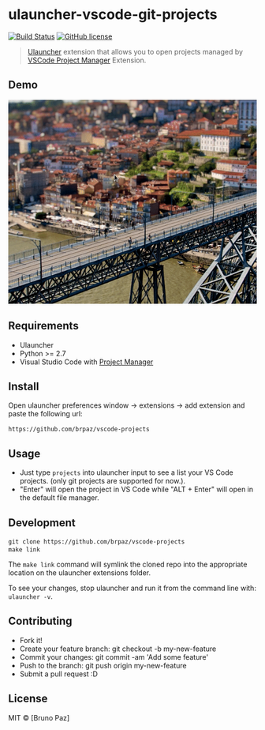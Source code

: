 # ulauncher-vscode-git-projects

[![Build Status](https://img.shields.io/travis/com/brpaz/vscode-projects.svg)](https://github.com/brpaz/vscode-projects)
[![GitHub license](https://img.shields.io/github/license/brpaz/vscode-projects.svg)](https://github.com/brpaz/vscode-projects/blob/master/LICENSE)

> [Ulauncher](https://ulauncher.io) extension that allows you to open projects managed by [VSCode Project Manager](https://github.com/alefragnani/vscode-project-manager) Extension.

## Demo

![demo](demo.gif)

## Requirements

- Ulauncher
- Python >= 2.7
- Visual Studio Code with [Project Manager](https://github.com/alefragnani/vscode-project-manager)

## Install

Open ulauncher preferences window -> extensions -> add extension and paste the following url:

```
https://github.com/brpaz/vscode-projects
```

## Usage

- Just type `projects` into ulauncher input to see a list your VS Code projects. (only git projects are supported for now.).
- "Enter" will open the project in VS Code while "ALT + Enter" will open in the default file manager.

## Development

```
git clone https://github.com/brpaz/vscode-projects
make link
```

The `make link` command will symlink the cloned repo into the appropriate location on the ulauncher extensions folder.

To see your changes, stop ulauncher and run it from the command line with: `ulauncher -v`.

## Contributing

- Fork it!
- Create your feature branch: git checkout -b my-new-feature
- Commit your changes: git commit -am 'Add some feature'
- Push to the branch: git push origin my-new-feature
- Submit a pull request :D

## License

MIT &copy; [Bruno Paz]
